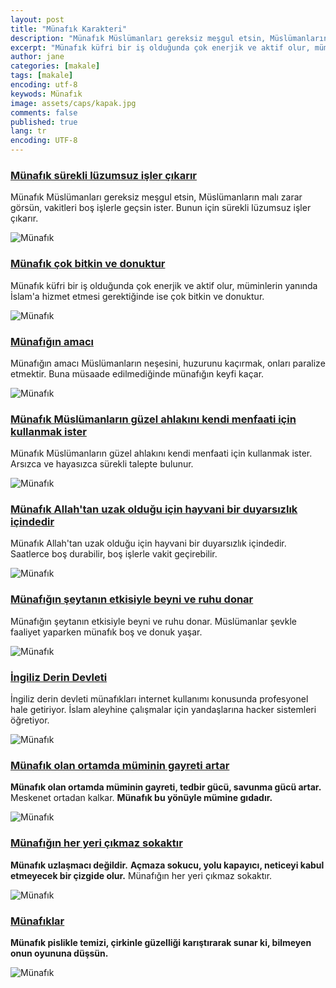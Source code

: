 ```yaml
---
layout: post
title: "Münafık Karakteri"
description: "Münafık Müslümanları gereksiz meşgul etsin, Müslümanların malı zarar görsün, vakitleri boş işlerle geçsin ister. Bunun için sürekli lüzumsuz işler çıkarır." 
excerpt: "Münafık küfri bir iş olduğunda çok enerjik ve aktif olur, müminlerin yanında İslam'a hizmet etmesi gerektiğinde ise çok bitkin ve donuktur."
author: jane
categories: [makale]
tags: [makale]
encoding: utf-8
keywods: Münafık
image: assets/caps/kapak.jpg
comments: false
published: true
lang: tr
encoding: UTF-8
---
```


### [Münafık sürekli lüzumsuz işler çıkarır](http://a9caps.blogspot.com/2018/06/munafk-surekli-luzumsuz-isler-ckarr.html)

Münafık Müslümanları gereksiz meşgul etsin, Müslümanların malı zarar görsün, vakitleri boş işlerle geçsin ister. Bunun için sürekli lüzumsuz işler çıkarır.

![Münafık](/assets/caps/Untitled-7.jpg)

### [Münafık çok bitkin ve donuktur](http://a9caps.blogspot.com/2018/06/munafk-cok-bitkin-ve-donuktur.html)

Münafık küfri bir iş olduğunda çok enerjik ve aktif olur, müminlerin yanında İslam'a hizmet etmesi gerektiğinde ise çok bitkin ve donuktur.

![Münafık](/assets/caps/Untitled-6.jpg)


### [Münafığın amacı](http://a9caps.blogspot.com/2018/06/munafgn-amac.html)

Münafığın amacı Müslümanların neşesini, huzurunu kaçırmak, onları paralize etmektir. Buna müsaade edilmediğinde münafığın keyfi kaçar.

![Münafık](/assets/caps/Untitled-5.jpg)


### [Münafık Müslümanların güzel ahlakını kendi menfaati için kullanmak ister](http://a9caps.blogspot.com/2018/06/munafk-muslumanlarn-guzel-ahlakn-kendi.html)

Münafık Müslümanların güzel ahlakını kendi menfaati için kullanmak ister. Arsızca ve hayasızca sürekli talepte bulunur.

![Münafık](/assets/caps/Untitled-9.jpg)


### [Münafık Allah'tan uzak olduğu için hayvani bir duyarsızlık içindedir](http://a9caps.blogspot.com/2018/06/munafk-allahtan-uzak-oldugu-icin.html)

Münafık Allah'tan uzak olduğu için hayvani bir duyarsızlık içindedir. Saatlerce boş durabilir, boş işlerle vakit geçirebilir.

![Münafık](/assets/caps/Untitled-4.jpg)

### [Münafığın şeytanın etkisiyle beyni ve ruhu donar](http://a9caps.blogspot.com/2018/06/munafgn-seytann-etkisiyle-beyni-ve-ruhu.html)

Münafığın şeytanın etkisiyle beyni ve ruhu donar. Müslümanlar şevkle faaliyet yaparken münafık boş ve donuk yaşar.

![Münafık](/assets/caps/Untitled-13.jpg)

### [İngiliz Derin Devleti](http://a9caps.blogspot.com/2018/06/ingiliz-derin-devleti.html)

İngiliz derin devleti münafıkları internet kullanımı konusunda profesyonel hale getiriyor. İslam aleyhine çalışmalar için yandaşlarına hacker sistemleri öğretiyor.

![Münafık](/assets/caps/Untitled-12.jpg)

### [Münafık olan ortamda müminin gayreti artar](http://a9caps.blogspot.com/2018/06/munafk-olan-ortamda-muminin-gayreti.html)

**Münafık olan ortamda müminin gayreti, tedbir gücü, savunma gücü artar.** Meskenet ortadan kalkar. **Münafık bu yönüyle mümine gıdadır.**

![Münafık](/assets/caps/Untitled-26.jpg)


### [Münafığın her yeri çıkmaz sokaktır](http://a9caps.blogspot.com/2018/06/munafgn-her-yeri-ckmaz-sokaktr.html)

**Münafık uzlaşmacı değildir.** **Açmaza sokucu, yolu kapayıcı, neticeyi kabul etmeyecek bir çizgide olur.** Münafığın her yeri çıkmaz sokaktır.

![Münafık](/assets/caps/Untitled-25.jpg)


### [Münafıklar](http://a9caps.blogspot.com/2018/06/munafklar.html)

**Münafık pislikle temizi, çirkinle güzelliği karıştırarak sunar ki, bilmeyen onun oyununa düşsün.**

![Münafık](/assets/caps/Untitled-24.jpg)

